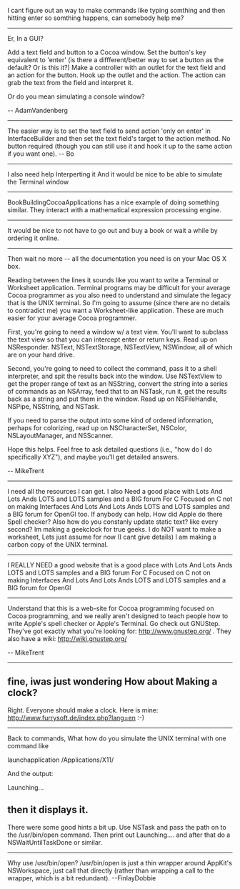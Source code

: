 I cant figure out an way to make commands like typing somthing and then hitting enter so somthing happens, can somebody help me?

----

Er, In a GUI?

Add a text field and button to a Cocoa window. Set the button's key equivalent to 'enter' (is there a diffferent/better way to set a button as the default? Or is this it?) Make a controller with an outlet for the text field and an action for the button. Hook up the outlet and the action. The action can grab the text from the field and interpret it.

Or do you mean simulating a console window?

-- AdamVandenberg

----

The easier way is to set the text field to send action 'only on enter' in InterfaceBuilder and then set the text field's target to the action method.  No button required (though you can still use it and hook it up to the same action if you want one).  -- Bo

----

I also need help Interperting it
And it would be nice to be able to simulate the Terminal window

----

BookBuildingCocoaApplications has a nice example of doing something similar.  They interact with a mathematical expression processing
engine.

----

It would be nice to not have to go out and buy a book or wait a while by ordering it online.

----

Then wait no more -- all the documentation you need is on your Mac OS X box.

Reading between the lines it sounds like you want to write a Terminal or Worksheet application. Terminal programs may be difficult for your average Cocoa programmer as you also need to understand and simulate the legacy that is the UNIX terminal. So I'm going to assume (since there are no details to contradict me) you want a Worksheet-like application. These are much easier for your average Cocoa programmer.

First, you're going to need a window w/ a text view. You'll want to subclass the text view so that you can intercept enter or return keys. Read up on NSResponder. NSText, NSTextStorage, NSTextView, NSWindow, all of which are on your hard drive.

Second, you're going to need to collect the command, pass it to a shell interpreter, and spit the results back into the window. Use NSTextView to get the proper range of text as an NSString, convert the string into a series of commands as an NSArray, feed that to an NSTask, run it, get the results back as a string and put them in the window. Read up on NSFileHandle, NSPipe, NSString, and NSTask.

If you need to parse the output into some kind of ordered information, perhaps for colorizing, read up on NSCharacterSet, NSColor, NSLayoutManager, and NSScanner.

Hope this helps. Feel free to ask detailed questions (i.e., "how do I do specifically XYZ"), and maybe you'll get detailed answers.

-- MikeTrent

----

I need all the resources I can get. I also Need a good place with Lots And Lots Ands LOTS and LOTS samples and a BIG forum For C Focused on C not on making Interfaces And Lots And Lots Ands LOTS and LOTS samples and a BIG forum for OpenGl too. If anybody can help.
How did Apple do there Spell checker?
Also how do you constanly update static text? like every second? Im making a geekclock for true geeks.
I do NOT want to make a worksheet, Lets just assume for now (I cant give details) I am making a carbon copy of the UNIX terminal.

----

I REALLY NEED a good website that is a good place with Lots And Lots Ands LOTS and LOTS samples and a BIG forum For C Focused on C not on making Interfaces And Lots And Lots Ands LOTS and LOTS samples and a BIG forum for OpenGl

----

Understand that this is a web-site for Cocoa programming focused on Cocoa programming, and we really aren't designed to teach people how to write Apple's spell checker or Apple's Terminal. Go check out GNUStep. They've got exactly what you're looking for: http://www.gnustep.org/ . They also have a wiki: http://wiki.gnustep.org/

-- MikeTrent

----

fine, iwas just wondering How about Making a clock?
----
Right. Everyone should make a clock. Here is mine: http://www.furrysoft.de/index.php?lang=en  :-)

----

Back to commands, What how do you simulate the UNIX terminal with one command like 

    

launchapplication /Applications/X11/



And the output:

    

Launching...



then it displays it. 
----
There were some good hints a bit up. Use NSTask and pass the path on to the /usr/bin/open command. Then print out Launching.... and after that do a NSWaitUntilTaskDone or similar.

----

Why use /usr/bin/open? /usr/bin/open is just a thin wrapper around AppKit's NSWorkspace, just call that directly (rather than wrapping a call to the wrapper, which is a bit redundant). --FinlayDobbie
